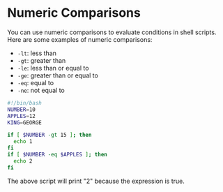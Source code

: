 # Numeric Comparisons

You can use numeric comparisons to evaluate conditions in shell scripts. Here are some examples of numeric comparisons:

- `-lt`: less than
- `-gt`: greater than
- `-le`: less than or equal to
- `-ge`: greater than or equal to
- `-eq`: equal to
- `-ne`: not equal to

```bash
#!/bin/bash
NUMBER=10
APPLES=12
KING=GEORGE

if [ $NUMBER -gt 15 ]; then
  echo 1
fi
if [ $NUMBER -eq $APPLES ]; then
  echo 2
fi
```

The above script will print "2" because the expression is true.
